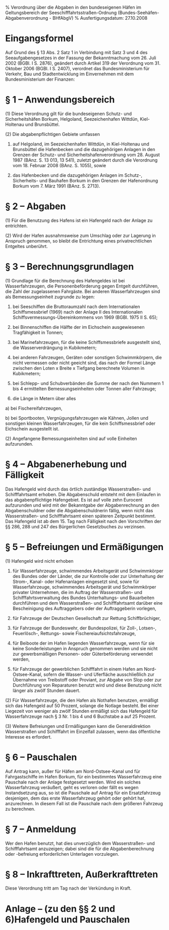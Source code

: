 % Verordnung über die Abgaben in den bundeseigenen Häfen im Geltungsbereich der Seeschifffahrtsstraßen-Ordnung  (Bundes-Seehäfen-Abgabenverordnung - BHfAbgV)
% Ausfertigungsdatum: 27.10.2008
 
# Eingangsformel

Auf Grund des § 13 Abs. 2 Satz 1 in Verbindung mit Satz 3 und 4 des Seeaufgabengesetzes in der Fassung der Bekanntmachung vom 26. Juli 2002 (BGBl. I S. 2876), geändert durch Artikel 319 der Verordnung vom 31. Oktober 2006 (BGBl. I S. 2407), verordnet das Bundesministerium für Verkehr, Bau und Stadtentwicklung im Einvernehmen mit dem Bundesministerium der Finanzen:

# § 1 – Anwendungsbereich

(1) Diese Verordnung gilt für die bundeseigenen Schutz- und Sicherheitshäfen Borkum, Helgoland, Seezeichenhafen Wittdün, Kiel-Holtenau und Brunsbüttel.

(2) Die abgabenpflichtigen Gebiete umfassen

1. auf Helgoland, im Seezeichenhafen Wittdün, in Kiel-Holtenau und Brunsbüttel die Hafenbecken und die dazugehörigen Anlagen in den Grenzen der Schutz- und Sicherheitshafenverordnung vom 28. August 1987 (BAnz. S. 13 013, 13 541), zuletzt geändert durch die Verordnung vom 18. Februar 2008 (BAnz. S. 1055), sowie

2. das Hafenbecken und die dazugehörigen Anlagen im Schutz-, Sicherheits- und Bauhafen Borkum in den Grenzen der Hafenordnung Borkum vom 7. März 1991 (BAnz. S. 2713).

# § 2 – Abgaben

(1) Für die Benutzung des Hafens ist ein Hafengeld nach der Anlage zu entrichten.

(2) Wird der Hafen ausnahmsweise zum Umschlag oder zur Lagerung in Anspruch genommen, so bleibt die Entrichtung eines privatrechtlichen Entgeltes unberührt.

# § 3 – Berechnungsgrundlagen

(1) Grundlage für die Berechnung des Hafengeldes ist bei Wasserfahrzeugen, die Personenbeförderung gegen Entgelt durchführen, die Zahl der zugelassenen Fahrgäste. Bei anderen Wasserfahrzeugen sind als Bemessungseinheit zugrunde zu legen:

1. bei Seeschiffen die Bruttoraumzahl nach dem Internationalen Schiffsmessbrief (1969) nach der Anlage II des Internationalen Schiffsvermessungs-Übereinkommens von 1969 (BGBl. 1975 II S. 65);

2. bei Binnenschiffen die Hälfte der im Eichschein ausgewiesenen Tragfähigkeit in Tonnen;

3. bei Marinefahrzeugen, für die keine Schiffsmessbriefe ausgestellt sind, die Wasserverdrängung in Kubikmetern;

4. bei anderen Fahrzeugen, Geräten oder sonstigen Schwimmkörpern, die nicht vermessen oder nicht geeicht sind, das nach der Formel Länge zwischen den Loten x Breite x Tiefgang berechnete Volumen in Kubikmetern;

5. bei Schlepp- und Schubverbänden die Summe der nach den Nummern 1 bis 4 ermittelten Bemessungseinheiten oder Tonnen aller Fahrzeuge;

6. die Länge in Metern über alles

a) bei Fischereifahrzeugen,

b) bei Sportbooten, Vergnügungsfahrzeugen wie Kähnen, Jollen und sonstigen kleinen Wasserfahrzeugen, für die kein Schiffsmessbrief oder Eichschein ausgestellt ist.

(2) Angefangene Bemessungseinheiten sind auf volle Einheiten aufzurunden.

# § 4 – Abgabenerhebung und Fälligkeit

Das Hafengeld wird durch das örtlich zuständige Wasserstraßen- und Schifffahrtsamt erhoben. Die Abgabenschuld entsteht mit dem Einlaufen in das abgabenpflichtige Hafengebiet. Es ist auf volle zehn Eurocent aufzurunden und wird mit der Bekanntgabe der Abgabenrechnung an den Abgabenschuldner oder die Abgabenschuldnerin fällig, wenn nicht das Wasserstraßen- und Schifffahrtsamt einen späteren Zeitpunkt bestimmt. Das Hafengeld ist ab dem 15. Tag nach Fälligkeit nach den Vorschriften der §§ 286, 288 und 247 des Bürgerlichen Gesetzbuches zu verzinsen.

# § 5 – Befreiungen und Ermäßigungen

(1) Hafengeld wird nicht erhoben

1. für Wasserfahrzeuge, schwimmendes Arbeitsgerät und Schwimmkörper des Bundes oder der Länder, die zur Kontrolle oder zur Unterhaltung der Strom-, Kanal- oder Hafenanlagen eingesetzt sind, sowie für Wasserfahrzeuge, schwimmendes Arbeitsgerät und Schwimmkörper privater Unternehmen, die im Auftrag der Wasserstraßen- und Schifffahrtsverwaltung des Bundes Unterhaltungs- und Bauarbeiten durchführen und dem Wasserstraßen- und Schifffahrtsamt darüber eine Bescheinigung des Auftraggebers oder der Auftraggeberin vorlegen,

2. für Fahrzeuge der Deutschen Gesellschaft zur Rettung Schiffbrüchiger,

3. für Fahrzeuge der Bundeswehr, der Bundespolizei, für Zoll-, Lotsen-, Feuerlösch-, Rettungs- sowie Fischereiaufsichtsfahrzeuge,

4. für Beiboote der im Hafen liegenden Wasserfahrzeuge, wenn für sie keine Sonderleistungen in Anspruch genommen werden und sie nicht zur gewerbsmäßigen Personen- oder Güterbeförderung verwendet werden,

5. für Fahrzeuge der gewerblichen Schifffahrt in einem Hafen am Nord-Ostsee-Kanal, sofern die Wasser- und Uferfläche ausschließlich zur Übernahme von Treibstoff oder Proviant, zur Abgabe von Slop oder zur Durchführung von Reparaturen benutzt wird und diese Benutzung nicht länger als zwölf Stunden dauert.

(2) Für Wasserfahrzeuge, die den Hafen als Nothafen benutzen, ermäßigt sich das Hafengeld auf 50 Prozent, solange die Notlage besteht. Bei einer Liegezeit von weniger als zwölf Stunden ermäßigt sich das Hafengeld für Wasserfahrzeuge nach § 3 Nr. 1 bis 4 und 6 Buchstabe a auf 25 Prozent.

(3) Weitere Befreiungen und Ermäßigungen kann die Generaldirektion Wasserstraßen und Schifffahrt im Einzelfall zulassen, wenn das öffentliche Interesse es erfordert.

# § 6 – Pauschalen

Auf Antrag kann, außer für Häfen am Nord-Ostsee-Kanal und für Fahrgastschiffe im Hafen Borkum, für ein bestimmtes Wasserfahrzeug eine Pauschale nach der Anlage festgesetzt werden. Wird ein solches Wasserfahrzeug veräußert, geht es verloren oder fällt es wegen Instandsetzung aus, so ist die Pauschale auf Antrag für ein Ersatzfahrzeug desjenigen, dem das erste Wasserfahrzeug gehört oder gehört hat, anzurechnen. In diesem Fall ist die Pauschale nach dem größeren Fahrzeug zu berechnen.

# § 7 – Anmeldung

Wer den Hafen benutzt, hat dies unverzüglich dem Wasserstraßen- und Schifffahrtsamt anzuzeigen; dabei sind die für die Abgabenberechnung oder -befreiung erforderlichen Unterlagen vorzulegen.

# § 8 – Inkrafttreten, Außerkrafttreten

Diese Verordnung tritt am Tag nach der Verkündung in Kraft.

# Anlage – (zu den §§ 2 und 6)Hafengeld und Pauschalen
